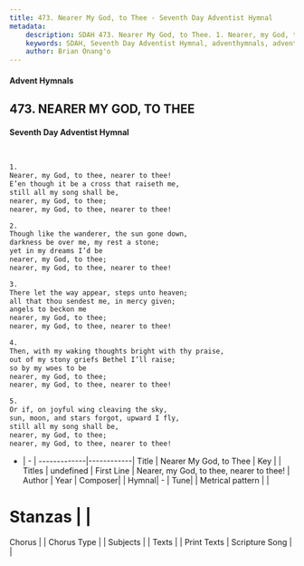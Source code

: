 ```yaml
---
title: 473. Nearer My God, to Thee - Seventh Day Adventist Hymnal
metadata:
    description: SDAH 473. Nearer My God, to Thee. 1. Nearer, my God, to thee, nearer to thee! E’en though it be a cross that raiseth me, still all my song shall be, nearer, my God, to thee; nearer, my God, to thee, nearer to thee!
    keywords: SDAH, Seventh Day Adventist Hymnal, adventhymnals, advent hymnals, Nearer My God, to Thee, Nearer, my God, to thee, nearer to thee! 
    author: Brian Onang'o
---
```


#### Advent Hymnals
## 473. NEARER MY GOD, TO THEE
#### Seventh Day Adventist Hymnal

```txt


1.
Nearer, my God, to thee, nearer to thee!
E’en though it be a cross that raiseth me,
still all my song shall be,
nearer, my God, to thee;
nearer, my God, to thee, nearer to thee!

2.
Though like the wanderer, the sun gone down,
darkness be over me, my rest a stone;
yet in my dreams I’d be
nearer, my God, to thee;
nearer, my God, to thee, nearer to thee!

3.
There let the way appear, steps unto heaven;
all that thou sendest me, in mercy given;
angels to beckon me
nearer, my God, to thee;
nearer, my God, to thee, nearer to thee!

4.
Then, with my waking thoughts bright with thy praise,
out of my stony griefs Bethel I’ll raise;
so by my woes to be
nearer, my God, to thee;
nearer, my God, to thee, nearer to thee!

5.
Or if, on joyful wing cleaving the sky,
sun, moon, and stars forgot, upward I fly,
still all my song shall be,
nearer, my God, to thee;
nearer, my God, to thee, nearer to thee!


```

- |   -  |
-------------|------------|
Title | Nearer My God, to Thee |
Key |  |
Titles | undefined |
First Line | Nearer, my God, to thee, nearer to thee! |
Author | 
Year | 
Composer|  |
Hymnal|  - |
Tune|  |
Metrical pattern | |
# Stanzas |  |
Chorus |  |
Chorus Type |  |
Subjects |  |
Texts |  |
Print Texts | 
Scripture Song |  |
  
